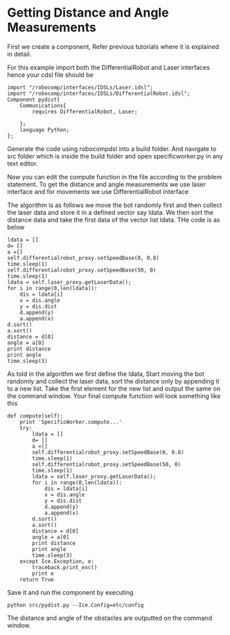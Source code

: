 # Getting Distance and Angle Measurements

First we create a component, Refer previous tutorials where it is explained in detail.

For this example import both the DifferentialRobot and Laser interfaces hence your cdsl file should be

	import "/robocomp/interfaces/IDSLs/Laser.idsl";
	import "/robocomp/interfaces/IDSLs/DifferentialRobot.idsl";
	Component pydist{
		Communications{
			requires DifferentialRobot, Laser;

		};
		language Python;
	};

Generate the code using robocompdsl into a build folder. And navigate to src folder which is inside the build folder and open specificworker.py in any text editor.

Now you can edit the compute function in the file according to the problem statement. To get the distance and angle measurements we use laser interface and for movements we use DifferentialRobot interface

The algorithm is as follows we move the bot randomly first and then collect the laser data and store it in a defined vector say ldata. We then sort the distance data and take the first data of the vector list ldata. THe code is as below

	ldata = []
	d= []
	a =[]
	self.differentialrobot_proxy.setSpeedBase(0, 0.8)
	time.sleep(1)
	self.differentialrobot_proxy.setSpeedBase(50, 0)
	time.sleep(1)
	ldata = self.laser_proxy.getLaserData();
	for i in range(0,len(ldata)):
		dis = ldata[i]
		x = dis.angle
		y = dis.dist
		d.append(y)
		a.append(x)
	d.sort()
	a.sort()
	distance = d[0]
	angle = a[0]
	print distance
	print angle
	time.sleep(3)

As told in the algorithm we first define the ldata, Start moving the bot randomly and collect the laser data, sort the distance only by appending it to a new list. Take the first element for the new list and output the same on the command window. Your final compute function will look something like this

	def compute(self):
		print 'SpecificWorker.compute...'
		try:
			ldata = []
			d= []
			a =[]
			self.differentialrobot_proxy.setSpeedBase(0, 0.8)
			time.sleep(1)
			self.differentialrobot_proxy.setSpeedBase(50, 0)
			time.sleep(1)
			ldata = self.laser_proxy.getLaserData();
			for i in range(0,len(ldata)):
				dis = ldata[i]
				x = dis.angle
				y = dis.dist
				d.append(y)
				a.append(x)
			d.sort()
			a.sort()
			distance = d[0]
			angle = a[0]
			print distance
			print angle
			time.sleep(3)
		except Ice.Exception, e:
			traceback.print_exc()
			print e
		return True

Save it and run the component by executing

	python src/pydist.py --Ice.Config=etc/config

The distance and angle of the obstacles are outputted on the command window.
